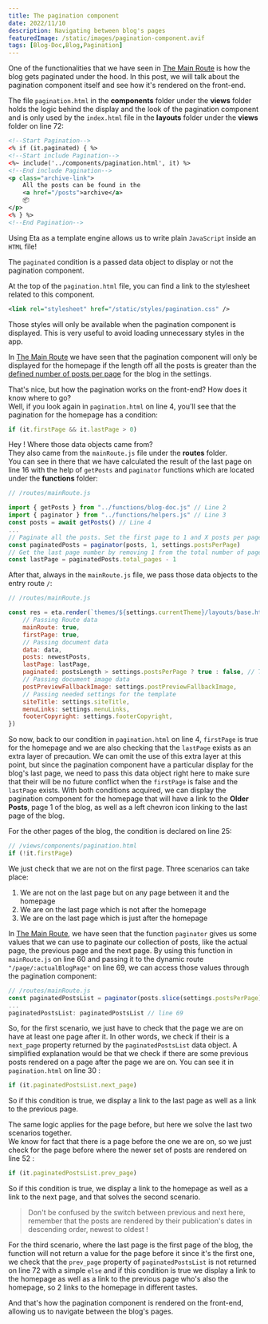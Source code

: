 ```yaml
---
title: The pagination component
date: 2022/11/10
description: Navigating between blog's pages
featuredImage: /static/images/pagination-component.avif
tags: [Blog-Doc,Blog,Pagination]
---
```

One of the functionalities that we have seen in [The Main Route](/posts/the-main-route) is how the blog gets paginated under the hood. In this post, we will talk about the pagination component itself and see how it's rendered on the front-end.

The file `pagination.html` in the **components** folder under the **views** folder holds the logic behind the display and the look of the pagination component and is only used by the `index.html` file in the **layouts** folder under the **views** folder on line 72:

```xml
<!--Start Pagination-->
<% if (it.paginated) { %>
<!--Start include Pagination-->
<%~ include('../components/pagination.html', it) %>
<!--End include Pagination-->
<p class="archive-link">
	All the posts can be found in the
	<a href="/posts">archive</a>
	📦
</p>
<% } %>
<!--End Pagination-->
```

Using Eta as a template engine allows us to write plain `JavaScript` inside an `HTML` file!

The `paginated` condition is a passed data object to display or not the pagination component.

At the top of the `pagination.html` file, you can find a link to the stylesheet related to this component.

```xml
<link rel="stylesheet" href="/static/styles/pagination.css" />
```

Those styles will only be available when the pagination component is displayed. This is very useful to avoid loading unnecessary styles in the app.

In [The Main Route](/posts/the-main-route) we have seen that the pagination component will only be displayed for the homepage if the length off all the posts is greater than the [defined number of posts per page](http://localhost:3000/admin-config-site#posts-per-page) for the blog in the settings.

That's nice, but how the pagination works on the front-end? How does it know where to go?  
Well, if you look again in `pagination.html` on line 4, you'll see that the pagination for the homepage has a condition:

```javascript
if (it.firstPage && it.lastPage > 0)
```

Hey ! Where those data objects came from?  
They also came from the `mainRoute.js` file under the **routes** folder.  
You can see in there that we have calculated the result of the last page on line 16 with the help of `getPosts` and `paginator` functions which are located under the **functions** folder:

```javascript
// /routes/mainRoute.js

import { getPosts } from "../functions/blog-doc.js" // Line 2
import { paginator } from "../functions/helpers.js" // Line 3
const posts = await getPosts() // Line 4
...
// Paginate all the posts. Set the first page to 1 and X posts per page. | Line 14
const paginatedPosts = paginator(posts, 1, settings.postsPerPage)
// Get the last page number by removing 1 from the total number of pages. | Line 16
const lastPage = paginatedPosts.total_pages - 1
```

After that, always in the `mainRoute.js` file, we pass those data objects to the entry route `/`:

```javascript
// /routes/mainRoute.js

const res = eta.render(`themes/${settings.currentTheme}/layouts/base.html`, {
    // Passing Route data
    mainRoute: true,
    firstPage: true,
    // Passing document data
    data: data,
    posts: newestPosts,
    lastPage: lastPage,
    paginated: postsLength > settings.postsPerPage ? true : false, // To display or not the pagination component on the main route.
    // Passing document image data
    postPreviewFallbackImage: settings.postPreviewFallbackImage,
    // Passing needed settings for the template
    siteTitle: settings.siteTitle,
    menuLinks: settings.menuLinks,
    footerCopyright: settings.footerCopyright,
})
```

So now, back to our condition in `pagination.html` on line 4, `firstPage` is true for the homepage and we are also checking that the `lastPage` exists as an extra layer of precaution. We can omit the use of this extra layer at this point, but since the pagination component have a particular display for the blog's last page, we need to pass this data object right here to make sure that their will be no future conflict when the `firstPage` is false and the `lastPage` exists. With both conditions acquired, we can display the pagination component for the homepage that will have a link to the **Older Posts**, page 1 of the blog, as well as a left chevron icon linking to the last page of the blog.

For the other pages of the blog, the condition is declared on line 25:

```javascript
// /views/components/pagination.html
if (!it.firstPage)
```

We just check that we are not on the first page. Three scenarios can take place:

1. We are not on the last page but on any page between it and the homepage
2. We are on the last page which is not after the homepage
3. We are on the last page which is just after the homepage

In [The Main Route](/posts/the-main-route), we have seen that the function `paginator` gives us some values that we can use to paginate our collection of posts, like the actual page, the previous page and the next page. By using this function in `mainRoute.js` on line 60 and passing it to the dynamic route `"/page/:actualBlogPage"` on line 69, we can access those values through the pagination component:

```javascript
// /routes/mainRoute.js
const paginatedPostsList = paginator(posts.slice(settings.postsPerPage), actualBlogPage, settings.postsPerPage)) // line 60
...
paginatedPostsList: paginatedPostsList // line 69
```

So, for the first scenario, we just have to check that the page we are on have at least one page after it. In other words, we check if their is a `next_page` property returned by the `paginatedPostsList` data object. A simplified explanation would be that we check if there are some previous posts rendered on a page after the page we are on. You can see it in `pagination.html` on line 30 :

```javascript
if (it.paginatedPostsList.next_page)
```

So if this condition is true, we display a link to the last page as well as a link to the previous page.

The same logic applies for the page before, but here we solve the last two scenarios together.  
We know for fact that there is a page before the one we are on, so we just check for the page before where the newer set of posts are rendered on line 52 :

```javascript
if (it.paginatedPostsList.prev_page)
```

So if this condition is true, we display a link to the homepage as well as a link to the next page, and that solves the second scenario.

> Don't be confused by the switch between previous and next here, remember that the posts are rendered by their publication's dates in descending order, newest to oldest !

For the third scenario, where the last page is the first page of the blog, the function will not return a value for the page before it since it's the first one, we check that the `prev_page` property of `paginatedPostsList` is not returned on line 72 with a simple `else` and if this condition is true we display a link to the homepage as well as a link to the previous page who's also the homepage, so 2 links to the homepage in different tastes.

And that's how the pagination component is rendered on the front-end, allowing us to navigate between the blog's pages.
